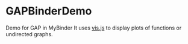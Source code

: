 # GAPBinderDemo
Demo for GAP in MyBinder
It uses [vis.js](visjs.org) to display plots of functions or undirected graphs.
